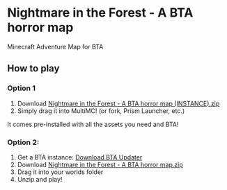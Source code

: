 # Nightmare in the Forest - A BTA horror map
 Minecraft Adventure Map for BTA

## How to play

### Option 1

1. Download [Nightmare in the Forest - A BTA horror map (INSTANCE).zip](https://github.com/Pasithea0/Nightmare-in-the-Forest/blob/main/Nightmare%20in%20the%20Forest%20-%20A%20BTA%20horror%20map%20(INSTANCE).zip)
2. Simply drag it into MultiMC! (or fork, Prism Launcher, etc.) 



It comes pre-installed with all the assets you need and BTA!

### Option 2:

1. Get a BTA instance: [Download BTA Updater](https://www.betterthanadventure.net/downloads/)
2. Download [Nightmare in the Forest - A BTA horror map.zip](https://github.com/Pasithea0/Nightmare-in-the-Forest/blob/main/Nightmare%20in%20the%20Forest%20-%20A%20BTA%20horror%20map.zip)
3. Drag it into your worlds folder
4. Unzip and play!
